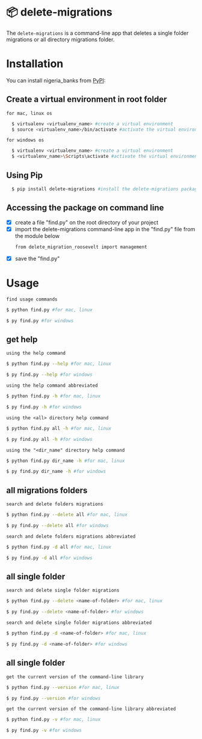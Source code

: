 📦 delete-migrations
=======================

The `delete-migrations` is a command-line app that deletes a single folder migrations or all directory migrations folder.

# Installation
You can install nigeria_banks from [PyPI](https://pypi.org/project/delete-migrations/):

## Create a virtual environment in root folder
`for mac, linux os`
```bash
  $ virtualenv <virtualenv_name> #create a virtual environment
  $ source <virtualenv_name>/bin/activate #activate the virtual environment
```
`for windows os`
```bash
  $ virtualenv <virtualenv_name> #create a virtual environment
  $ <virtualenv_name>\Scripts\activate #activate the virtual environment
```
## Using Pip
```bash
  $ pip install delete-migrations #install the delete-migrations package
```
## Accessing the package on command line
- [x] create a file "find.py" on the root directory of your project
- [x] import the delete-migrations command-line app in the "find.py" file from the module below
    ```bash
    from delete_migration_roosevelt import management
    ```
- [x] save the "find.py"

# Usage
`find usage commands`
```bash
$ python find.py #for mac, linux
```
```bash
$ py find.py #for windows
```
## get help
`using the help command`
```bash
$ python find.py --help #for mac, linux
```
```bash
$ py find.py --help #for windows
```
`using the help command abbreviated`
```bash
$ python find.py -h #for mac, linux
```
```bash
$ py find.py -h #for windows
```
`using the <all> directory help command`
```bash
$ python find.py all -h #for mac, linux
```
```bash
$ py find.py all -h #for windows
```
`using the "<dir_name" directory help command`
```bash
$ python find.py dir_name -h #for mac, linux
```
```bash
$ py find.py dir_name -h #for windows
```

## all migrations folders
`search and delete folders migrations`
```bash
$ python find.py --delete all #for mac, linux
```
```bash
$ py find.py --delete all #for windows
```
`search and delete folders migrations abbreviated`
```bash
$ python find.py -d all #for mac, linux
```
```bash
$ py find.py -d all #for windows
```
## all single folder
`search and delete single folder migrations`
```bash
$ python find.py --delete <name-of-folder> #for mac, linux
```
```bash
$ py find.py --delete <name-of-folder> #for windows
```
`search and delete single folder migrations abbreviated`
```bash
$ python find.py -d <name-of-folder> #for mac, linux
```
```bash
$ py find.py -d <name-of-folder> #for windows
```
## all single folder
`get the current version of the command-line library`
```bash
$ python find.py --version #for mac, linux
```
```bash
$ py find.py --version #for windows
```
`get the current version of the command-line library abbreviated`
```bash
$ python find.py -v #for mac, linux
```
```bash
$ py find.py -v #for windows
```